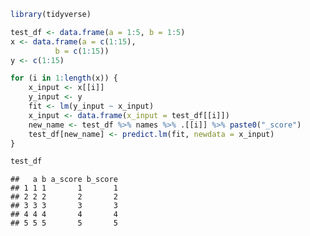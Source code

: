 
``` r
library(tidyverse)

test_df <- data.frame(a = 1:5, b = 1:5)
x <- data.frame(a = c(1:15),
          b = c(1:15))
y <- c(1:15)
```

``` r
for (i in 1:length(x)) {
    x_input <- x[[i]]
    y_input <- y
    fit <- lm(y_input ~ x_input)
    x_input <- data.frame(x_input = test_df[[i]])
    new_name <- test_df %>% names %>% .[[i]] %>% paste0("_score")
    test_df[new_name] <- predict.lm(fit, newdata = x_input)
}
```

``` r
test_df
```

    ##   a b a_score b_score
    ## 1 1 1       1       1
    ## 2 2 2       2       2
    ## 3 3 3       3       3
    ## 4 4 4       4       4
    ## 5 5 5       5       5
